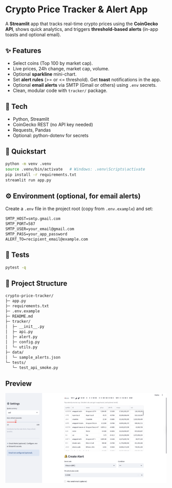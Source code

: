 
# Crypto Price Tracker & Alert App

A **Streamlit** app that tracks real-time crypto prices using the **CoinGecko API**, shows quick analytics, and triggers **threshold-based alerts** (in-app toasts and optional email).

## ✨ Features
- Select coins (Top 100 by market cap).
- Live prices, 24h change, market cap, volume.
- Optional **sparkline** mini-chart.
- Set **alert rules** (>= or <= threshold). Get **toast** notifications in the app.
- Optional **email alerts** via SMTP (Gmail or others) using `.env` secrets.
- Clean, modular code with `tracker/` package.

## 🧩 Tech
- Python, Streamlit
- CoinGecko REST (no API key needed)
- Requests, Pandas
- Optional: python-dotenv for secrets

## 🚀 Quickstart
```bash
python -m venv .venv
source .venv/bin/activate   # Windows: .venv\Scripts\activate
pip install -r requirements.txt
streamlit run app.py
```

## ⚙️ Environment (optional, for email alerts)
Create a `.env` file in the project root (copy from `.env.example`) and set:
```
SMTP_HOST=smtp.gmail.com
SMTP_PORT=587
SMTP_USER=your_email@gmail.com
SMTP_PASS=your_app_password
ALERT_TO=recipient_email@example.com
```

## 🧪 Tests
```bash
pytest -q
```

## 📁 Project Structure
```
crypto-price-tracker/
├─ app.py
├─ requirements.txt
├─ .env.example
├─ README.md
├─ tracker/
│  ├─ __init__.py
│  ├─ api.py
│  ├─ alert.py
│  ├─ config.py
│  └─ utils.py
├─ data/
│  └─ sample_alerts.json
└─ tests/
   └─ test_api_smoke.py
```
## Preview
![App Preview](preview/preview.png)


